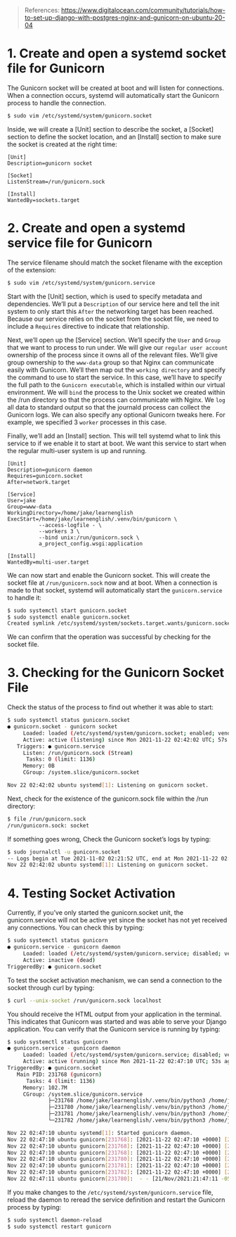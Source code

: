> References:
> https://www.digitalocean.com/community/tutorials/how-to-set-up-django-with-postgres-nginx-and-gunicorn-on-ubuntu-20-04


# 1. Create and open a systemd socket file for Gunicorn

The Gunicorn socket will be created at boot and will listen for connections. When a connection occurs, systemd will automatically start the Gunicorn process to handle the connection.

```bash
$ sudo vim /etc/systemd/system/gunicorn.socket
```

Inside, we will create a [Unit] section to describe the socket,
a [Socket] section to define the socket location,
and an [Install] section to make sure the socket is created at the right time:

```
[Unit]
Description=gunicorn socket

[Socket]
ListenStream=/run/gunicorn.sock

[Install]
WantedBy=sockets.target
```


# 2. Create and open a systemd service file for Gunicorn

The service filename should match the socket filename with the exception of the extension:

```bash
$ sudo vim /etc/systemd/system/gunicorn.service
```

Start with the [Unit] section, which is used to specify metadata and dependencies.
We’ll put a `Description` of our service here and tell the init system to only start this `After` the networking target has been reached. Because our service relies on the socket from the socket file, we need to include a `Requires` directive to indicate that relationship.

Next, we’ll open up the [Service] section. We’ll specify the `User` and `Group` that we want to process to run under. We will give our `regular user account` ownership of the process since it owns all of the relevant files. We’ll give group ownership to the `www-data` group so that Nginx can communicate easily with Gunicorn.
We’ll then map out the `working directory` and specify the command to use to start the service.
In this case, we’ll have to specify the full path to the `Gunicorn executable`, which is installed within our virtual environment.
We will `bind` the process to the Unix socket we created within the /run directory so that the process can communicate with Nginx.
We `log` all data to standard output so that the journald process can collect the Gunicorn logs.
We can also specify any optional Gunicorn tweaks here. For example, we specified 3 `worker` processes in this case.

Finally, we’ll add an [Install] section. This will tell systemd what to link this service to if we enable it to start at boot. We want this service to start when the regular multi-user system is up and running.

```
[Unit]
Description=gunicorn daemon
Requires=gunicorn.socket
After=network.target

[Service]
User=jake
Group=www-data
WorkingDirectory=/home/jake/learnenglish
ExecStart=/home/jake/learnenglish/.venv/bin/gunicorn \
          --access-logfile - \
          --workers 3 \
          --bind unix:/run/gunicorn.sock \
          a_project_config.wsgi:application

[Install]
WantedBy=multi-user.target
```

We can now start and enable the Gunicorn socket.
This will create the socket file at `/run/gunicorn.sock` now and at boot.
When a connection is made to that socket, systemd will automatically start the `gunicorn.service` to handle it:

```bash
$ sudo systemctl start gunicorn.socket
$ sudo systemctl enable gunicorn.socket
Created symlink /etc/systemd/system/sockets.target.wants/gunicorn.socket → /etc/systemd/system/gunicorn.socket.
```

We can confirm that the operation was successful by checking for the socket file.


# 3. Checking for the Gunicorn Socket File

Check the status of the process to find out whether it was able to start:
```bash
$ sudo systemctl status gunicorn.socket
● gunicorn.socket - gunicorn socket
     Loaded: loaded (/etc/systemd/system/gunicorn.socket; enabled; vendor preset: enabled)
     Active: active (listening) since Mon 2021-11-22 02:42:02 UTC; 57s ago
   Triggers: ● gunicorn.service
     Listen: /run/gunicorn.sock (Stream)
      Tasks: 0 (limit: 1136)
     Memory: 0B
     CGroup: /system.slice/gunicorn.socket

Nov 22 02:42:02 ubuntu systemd[1]: Listening on gunicorn socket.
```

Next, check for the existence of the gunicorn.sock file within the /run directory:
```bash
$ file /run/gunicorn.sock
/run/gunicorn.sock: socket
```

If something goes wrong, Check the Gunicorn socket’s logs by typing:
```bash
$ sudo journalctl -u gunicorn.socket
-- Logs begin at Tue 2021-11-02 02:21:52 UTC, end at Mon 2021-11-22 02:44:44 UTC. --
Nov 22 02:42:02 ubuntu systemd[1]: Listening on gunicorn socket.
```

# 4. Testing Socket Activation

Currently, if you’ve only started the gunicorn.socket unit, the gunicorn.service will not be active yet since the socket has not yet received any connections. You can check this by typing:
```bash
$ sudo systemctl status gunicorn
● gunicorn.service - gunicorn daemon
     Loaded: loaded (/etc/systemd/system/gunicorn.service; disabled; vendor preset: enabled)
     Active: inactive (dead)
TriggeredBy: ● gunicorn.socket
```

To test the socket activation mechanism, we can send a connection to the socket through curl by typing:
```bash
$ curl --unix-socket /run/gunicorn.sock localhost
```

You should receive the HTML output from your application in the terminal. This indicates that Gunicorn was started and was able to serve your Django application. You can verify that the Gunicorn service is running by typing:

```bash
$ sudo systemctl status gunicorn
● gunicorn.service - gunicorn daemon
     Loaded: loaded (/etc/systemd/system/gunicorn.service; disabled; vendor preset: enabled)
     Active: active (running) since Mon 2021-11-22 02:47:10 UTC; 53s ago
TriggeredBy: ● gunicorn.socket
   Main PID: 231768 (gunicorn)
      Tasks: 4 (limit: 1136)
     Memory: 102.7M
     CGroup: /system.slice/gunicorn.service
             ├─231768 /home/jake/learnenglish/.venv/bin/python3 /home/jake/learnenglish/.venv/bin/gunicorn --access-logfile - --workers 3 --bind unix:/run/gunicorn.sock a_project_config.sock a_project_config.wsgi:application
             ├─231780 /home/jake/learnenglish/.venv/bin/python3 /home/jake/learnenglish/.venv/bin/gunicorn --access-logfile - --workers 3 --bind unix:/run/gunicorn.sock a_project_config.sock a_project_config.wsgi:application
             ├─231781 /home/jake/learnenglish/.venv/bin/python3 /home/jake/learnenglish/.venv/bin/gunicorn --access-logfile - --workers 3 --bind unix:/run/gunicorn.sock a_project_config.sock a_project_config.wsgi:application
             └─231782 /home/jake/learnenglish/.venv/bin/python3 /home/jake/learnenglish/.venv/bin/gunicorn --access-logfile - --workers 3 --bind unix:/run/gunicorn.sock a_project_config.sock a_project_config.wsgi:application

Nov 22 02:47:10 ubuntu systemd[1]: Started gunicorn daemon.
Nov 22 02:47:10 ubuntu gunicorn[231768]: [2021-11-22 02:47:10 +0000] [231768] [INFO] Starting gunicorn 20.1.0
Nov 22 02:47:10 ubuntu gunicorn[231768]: [2021-11-22 02:47:10 +0000] [231768] [INFO] Listening at: unix:/run/gunicorn.sock (231768)
Nov 22 02:47:10 ubuntu gunicorn[231768]: [2021-11-22 02:47:10 +0000] [231768] [INFO] Using worker: sync
Nov 22 02:47:10 ubuntu gunicorn[231780]: [2021-11-22 02:47:10 +0000] [231780] [INFO] Booting worker with pid: 231780
Nov 22 02:47:10 ubuntu gunicorn[231781]: [2021-11-22 02:47:10 +0000] [231781] [INFO] Booting worker with pid: 231781
Nov 22 02:47:10 ubuntu gunicorn[231782]: [2021-11-22 02:47:10 +0000] [231782] [INFO] Booting worker with pid: 231782
Nov 22 02:47:11 ubuntu gunicorn[231780]:  - - [21/Nov/2021:21:47:11 -0500] "GET / HTTP/1.1" 404 179 "-" "curl/7.68.0"
```

If you make changes to the `/etc/systemd/system/gunicorn.service` file, reload the daemon to reread the service definition and restart the Gunicorn process by typing:
```bash
$ sudo systemctl daemon-reload
$ sudo systemctl restart gunicorn
```
